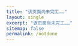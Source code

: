 ```yaml
---
title: "该页面尚未完工……"
layout: single
excerpt: "该页面尚未完工……"
sitemap: false
permalink: /notdone
---
```


<script>
    window.onload = function() {
        window.location.href = "https://http.cat/204";
    };
</script>
